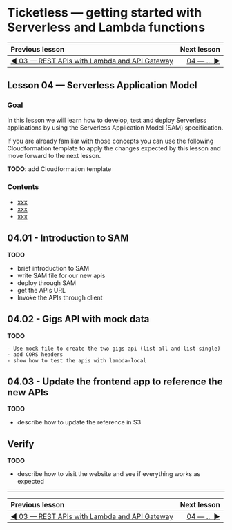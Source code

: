 # Ticketless — getting started with Serverless and Lambda functions

| Previous lesson  | Next lesson      |
| :--------------- | ---------------: |
| [◀︎ 03 — REST APIs with Lambda and API Gateway](../03-apis-lambda)| [04 — ... ▶︎](../04...) |


## Lesson 04 — Serverless Application Model


### Goal

In this lesson we will learn how to develop, test and deploy Serverless applications by using the Serverless Application Model (SAM) specification.

If you are already familiar with those concepts you can use the following Cloudformation template to apply the changes expected by this lesson and move forward to the next lesson.

**TODO**: add Cloudformation template


### Contents

- [xxx](#xxx)
- [xxx](#xxx)
- [xxx](#xxx)


## 04.01 - Introduction to SAM

**TODO**

  - brief introduction to SAM
  - write SAM file for our new apis
  - deploy through SAM
  - get the APIs URL
  - Invoke the APIs through client

## 04.02 - Gigs API with mock data

  **TODO**

    - Use mock file to create the two gigs api (list all and list single)
    - add CORS headers
    - show how to test the apis with lambda-local


## 04.03 - Update the frontend app to reference the new APIs

**TODO**

  - describe how to update the reference in S3

## Verify

**TODO**

  - describe how to visit the website and see if everything works as expected


  ---

  | Previous lesson  | Next lesson      |
  | :--------------- | ---------------: |
  | [◀︎ 03 — REST APIs with Lambda and API Gateway](../03-apis-lambda) | [04 — ... ▶︎](../04...) |
